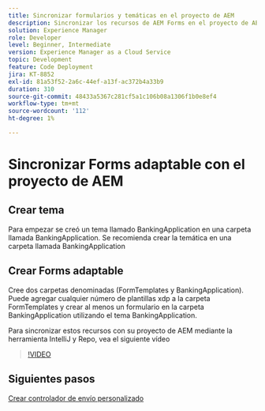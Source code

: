 ```yaml
---
title: Sincronizar formularios y temáticas en el proyecto de AEM
description: Sincronizar los recursos de AEM Forms en el proyecto de AEM
solution: Experience Manager
role: Developer
level: Beginner, Intermediate
version: Experience Manager as a Cloud Service
topic: Development
feature: Code Deployment
jira: KT-8852
exl-id: 81a53f52-2a6c-44ef-a13f-ac372b4a33b9
duration: 310
source-git-commit: 48433a5367c281cf5a1c106b08a1306f1b0e8ef4
workflow-type: tm+mt
source-wordcount: '112'
ht-degree: 1%

---
```


# Sincronizar Forms adaptable con el proyecto de AEM

## Crear tema

Para empezar se creó un tema llamado BankingApplication en una carpeta llamada BankingApplication. Se recomienda crear la temática en una carpeta llamada BankingApplication

## Crear Forms adaptable

Cree dos carpetas denominadas (FormTemplates y BankingApplication). Puede agregar cualquier número de plantillas xdp a la carpeta FormTemplates y crear al menos un formulario en la carpeta BankingApplication utilizando el tema BankingApplication.

Para sincronizar estos recursos con su proyecto de AEM mediante la herramienta IntelliJ y Repo, vea el siguiente vídeo

>[!VIDEO](https://video.tv.adobe.com/v/3448625?quality=12&learn=on&captions=spa)

## Siguientes pasos

[Crear controlador de envío personalizado](./custom-submit-to-servlet.md)

